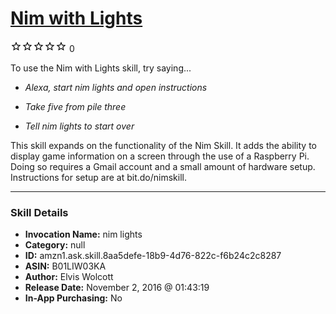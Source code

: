 # [Nim with Lights](http://alexa.amazon.com/#skills/amzn1.ask.skill.8aa5defe-18b9-4d76-822c-f6b24c2c8287)
![0 stars](../../images/ic_star_border_black_18dp_1x.png)![0 stars](../../images/ic_star_border_black_18dp_1x.png)![0 stars](../../images/ic_star_border_black_18dp_1x.png)![0 stars](../../images/ic_star_border_black_18dp_1x.png)![0 stars](../../images/ic_star_border_black_18dp_1x.png) 0

To use the Nim with Lights skill, try saying...

* *Alexa, start nim lights and open instructions*

* *Take five from pile three*

* *Tell nim lights to start over*

This skill expands on the functionality of the Nim Skill. It adds the ability to display game information on a screen through the use of a Raspberry Pi. Doing so requires a Gmail account and a small amount of hardware setup. Instructions for setup are at bit.do/nimskill.

***

### Skill Details

* **Invocation Name:** nim lights
* **Category:** null
* **ID:** amzn1.ask.skill.8aa5defe-18b9-4d76-822c-f6b24c2c8287
* **ASIN:** B01LIW03KA
* **Author:** Elvis Wolcott
* **Release Date:** November 2, 2016 @ 01:43:19
* **In-App Purchasing:** No
